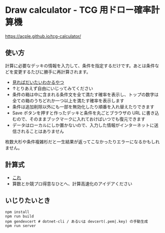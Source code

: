 # Draw calculator - TCG 用ドロー確率計算機
https://acple.github.io/tcg-calculator/

## 使い方
計算に必要なデッキの情報を入力して、条件を指定するだけです。あとは条件などを変更するたびに勝手に再計算されます。

* [見ればだいたいわかるやつ](https://acple.github.io/tcg-calculator/#{"deck":{"others":14,"hand":5,"cards":[{"name":"一枚初動その1","id":"c454a3e6-23e0-499a-9981-bad307c55929","count":3},{"name":"一枚初動その2","id":"aca0c4ba-469f-4a28-aa4f-bf9ee1d13b23","count":3},{"name":"二枚初動の一枚目","id":"adf71bcb-e6de-45b4-9239-01db35e17b6e","count":3},{"name":"二枚初動の二枚目","id":"f06f25f2-802d-4631-ad4f-1ad3e73b3392","count":3},{"name":"二枚初動の二枚目%20(サブ)","id":"34584bb7-72ae-5f92-9def-117fd51163f7","count":2},{"name":"三種類から二種類引ければ初動1","id":"117275a8-07cd-4537-ac14-1661c88bfb4d","count":3},{"name":"三種類から二種類引ければ初動2","id":"fea89b14-b302-4ceb-8aaf-81abed08fe08","count":2},{"name":"三種類から二種類引ければ初動3","id":"dbfbeefe-8ed7-4b5c-b682-4af2aee1b6f2","count":3},{"name":"一枚初動だけどパーツ引いちゃだめなやつ","id":"00a53d8b-cf22-4eb7-a667-3212bcb139a7","count":3},{"name":"一枚初動のとき引いちゃいけないパーツ","id":"059b76c0-891c-4885-8632-2956442a4a58","count":1}]},"conditions":[{"disabled":false,"conditions":[{"mode":"AtLeast","disabled":false,"count":1,"cards":["c454a3e6-23e0-499a-9981-bad307c55929","aca0c4ba-469f-4a28-aa4f-bf9ee1d13b23"]}]},{"disabled":false,"conditions":[{"mode":"AtLeast","disabled":false,"count":1,"cards":["adf71bcb-e6de-45b4-9239-01db35e17b6e"]},{"mode":"AtLeast","disabled":false,"count":1,"cards":["f06f25f2-802d-4631-ad4f-1ad3e73b3392","34584bb7-72ae-5f92-9def-117fd51163f7"]}]},{"disabled":false,"conditions":[{"mode":"Choice","disabled":false,"count":2,"cards":["117275a8-07cd-4537-ac14-1661c88bfb4d","fea89b14-b302-4ceb-8aaf-81abed08fe08","dbfbeefe-8ed7-4b5c-b682-4af2aee1b6f2"]}]},{"disabled":false,"conditions":[{"mode":"AtLeast","disabled":false,"count":1,"cards":["00a53d8b-cf22-4eb7-a667-3212bcb139a7"]},{"mode":"Remains","disabled":false,"count":1,"cards":["059b76c0-891c-4885-8632-2956442a4a58"]}]}]})
* ↑とりあえず自由にいじってみてください
* 条件の箱は中に含まれる条件文を全て満たす確率を表示し、トップの数字は全ての箱のうちどれか一つ以上を満たす確率を表示します
* 条件は追加削除以外にも一部を無効化したり順番を入れ替えたりできます
* Save ボタンを押すと作ったデッキと条件を丸ごとブラウザの URL に書き込むので、そのままブックマークに入れておけばいつでも復元できます
* データはローカルにしか置かないので、入力した情報がインターネットに送信されることはありません

枚数大杉や条件複雑杉だと一生結果が返ってこなかったりエラーになるかもしれません。

## 計算式
* [これ](./src/TcgCalculator.purs)
* 算数とか競プロ得意なひとへ、計算高速化のアイデアください

## いじりたいとき
```console
npm install
npm run build
npm gendevcert # dotnet-cli / あるいは devcert(.pem|.key) の手動生成
npm run server
```
